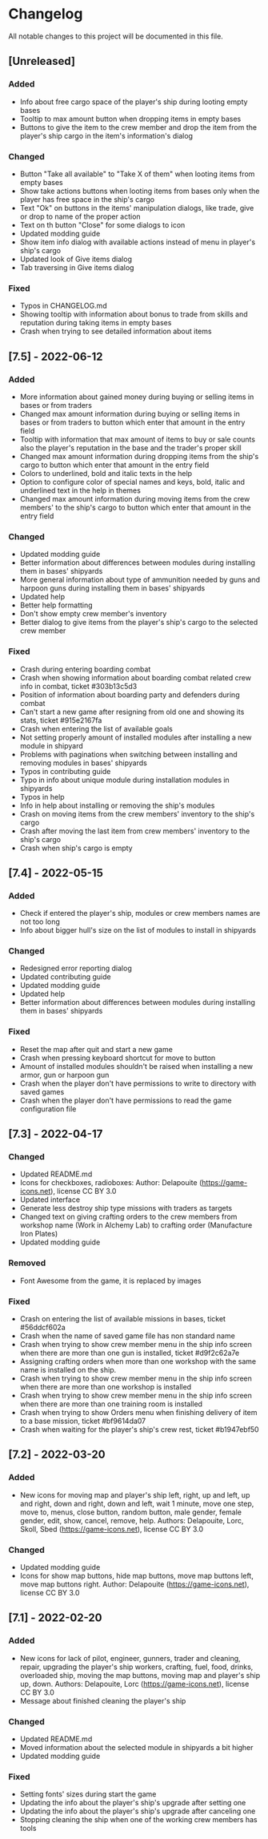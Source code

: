 # Changelog
All notable changes to this project will be documented in this file.

## [Unreleased]

### Added
- Info about free cargo space of the player's ship during looting empty bases
- Tooltip to max amount button when dropping items in empty bases
- Buttons to give the item to the crew member and drop the item from the
  player's ship cargo in the item's information's dialog

### Changed
- Button "Take all available" to "Take X of them" when looting items from
  empty bases
- Show take actions buttons when looting items from bases only when the player
  has free space in the ship's cargo
- Text "Ok" on buttons in the items' manipulation dialogs, like trade, give or
  drop to name of the proper action
- Text on th button "Close" for some dialogs to icon
- Updated modding guide
- Show item info dialog with available actions instead of menu in player's
  ship's cargo
- Updated look of Give items dialog
- Tab traversing in Give items dialog

### Fixed
- Typos in CHANGELOG.md
- Showing tooltip with information about bonus to trade from skills and
  reputation during taking items in empty bases
- Crash when trying to see detailed information about items

## [7.5] - 2022-06-12

### Added
- More information about gained money during buying or selling items in bases
  or from traders
- Changed max amount information during buying or selling items in bases or
  from traders to button which enter that amount in the entry field
- Tooltip with information that max amount of items to buy or sale counts
  also the player's reputation in the base and the trader's proper skill
- Changed max amount information during dropping items from the ship's cargo
  to button which enter that amount in the entry field
- Colors to underlined, bold and italic texts in the help
- Option to configure color of special names and keys, bold, italic and
  underlined text in the help in themes
- Changed max amount information during moving items from the crew members'
  to the ship's cargo to button which enter that amount in the entry field

### Changed
- Updated modding guide
- Better information about differences between modules during installing
  them in bases' shipyards
- More general information about type of ammunition needed by guns and
  harpoon guns during installing them in bases' shipyards
- Updated help
- Better help formatting
- Don't show empty crew member's inventory
- Better dialog to give items from the player's ship's cargo to the selected
  crew member

### Fixed
- Crash during entering boarding combat
- Crash when showing information about boarding combat related crew info in
  combat, ticket #303b13c5d3
- Position of information about boarding party and defenders during combat
- Can't start a new game after resigning from old one and showing its stats,
  ticket #915e2167fa
- Crash when entering the list of available goals
- Not setting properly amount of installed modules after installing a new
  module in shipyard
- Problems with paginations when switching between installing and removing
  modules in bases' shipyards
- Typos in contributing guide
- Typo in info about unique module during installation modules in shipyards
- Typos in help
- Info in help about installing or removing the ship's modules
- Crash on moving items from the crew members' inventory to the ship's cargo
- Crash after moving the last item from crew members' inventory to the ship's
  cargo
- Crash when ship's cargo is empty

## [7.4] - 2022-05-15

### Added
- Check if entered the player's ship, modules or crew members names are not
  too long
- Info about bigger hull's size on the list of modules to install in shipyards

### Changed
- Redesigned error reporting dialog
- Updated contributing guide
- Updated modding guide
- Updated help
- Better information about differences between modules during installing
  them in bases' shipyards

### Fixed
- Reset the map after quit and start a new game
- Crash when pressing keyboard shortcut for move to button
- Amount of installed modules shouldn't be raised when installing a new armor,
  gun or harpoon gun
- Crash when the player don't have permissions to write to directory with
  saved games
- Crash when the player don't have permissions to read the game configuration
  file

## [7.3] - 2022-04-17

### Changed
- Updated README.md
- Icons for checkboxes, radioboxes: Author:  Delapouite (https://game-icons.net),
  license CC BY 3.0
- Updated interface
- Generate less destroy ship type missions with traders as targets
- Changed text on giving crafting orders to the crew members from workshop name
  (Work in Alchemy Lab) to crafting order (Manufacture Iron Plates)
- Updated modding guide

### Removed
- Font Awesome from the game, it is replaced by images

### Fixed
- Crash on entering the list of available missions in bases, ticket #56ddcf602a
- Crash when the name of saved game file has non standard name
- Crash when trying to show crew member menu in the ship info screen when there
  are more than one gun is installed, ticket #d9f2c62a7e
- Assigning crafting orders when more than one workshop with the same name is
  installed on the ship.
- Crash when trying to show crew member menu in the ship info screen when there
  are more than one workshop is installed
- Crash when trying to show crew member menu in the ship info screen when there
  are more than one training room is installed
- Crash when trying to show Orders menu when finishing delivery of item to a
  base mission, ticket #bf9614da07
- Crash when waiting for the player's ship's crew rest, ticket #b1947ebf50

## [7.2] - 2022-03-20

### Added
- New icons for moving map and player's ship left, right, up and left, up and
  right, down and right, down and left, wait 1 minute, move one step, move to,
  menus, close button, random button, male gender, female gender, edit, show,
  cancel, remove, help. Authors: Delapouite, Lorc, Skoll, Sbed
  (https://game-icons.net), license CC BY 3.0

### Changed
- Updated modding guide
- Icons for show map buttons, hide map buttons, move map buttons left, move map
  buttons right. Author: Delapouite (https://game-icons.net), license CC BY 3.0

## [7.1] - 2022-02-20

### Added
- New icons for lack of pilot, engineer, gunners, trader and cleaning, repair,
  upgrading the player's ship workers, crafting, fuel, food, drinks, overloaded
  ship, moving the map buttons, moving map and player's ship up, down. Authors:
  Delapouite, Lorc (https://game-icons.net), license CC BY 3.0
- Message about finished cleaning the player's ship

### Changed
- Updated README.md
- Moved information about the selected module in shipyards a bit higher
- Updated modding guide

### Fixed
- Setting fonts' sizes during start the game
- Updating the info about the player's ship's upgrade after setting one
- Updating the info about the player's ship's upgrade after canceling one
- Stopping cleaning the ship when one of the working crew members has tools
